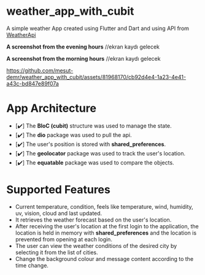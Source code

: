 # weather_app_with_cubit

A simple weather App created using Flutter and Dart and using API from [WeatherApi](https://www.weatherapi.com/)

**A screenshot from the evening hours**
//ekran kaydı gelecek 

**A screenshot from the morning hours**
//ekran kaydı gelecek


https://github.com/mesut-demr/weather_app_with_cubit/assets/81968170/cb92d4e4-1a23-4e41-a43c-bd847e89f07a



# App Architecture

- [✔️] The **BloC (cubit)** structure was used to manage the state.
- [✔️] The **dio** package was used to pull the api.
- [✔️] The user's position is stored with **shared_preferences**.
- [✔️] The **geolocator** package was used to track the user's location.
- [✔️] The **equatable** package was used to compare the objects.


# Supported Features

- Current temperature, condition, feels like temperature, wind, humidity, uv, vision, cloud and last updated.
- It retrieves the weather forecast based on the user's location.
- After receiving the user's location at the first login to the application, the location is held in memory with **shared_preferences** and the location is prevented from opening at each login.   
- The user can view the weather conditions of the desired city by selecting it from the list of cities.
- Change the background colour and message content according to the time change.
